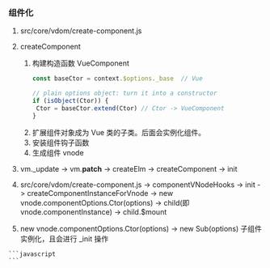 ### 组件化

1. src/core/vdom/create-component.js  
  1. createComponent
      1. 构建构造函数 VueComponent
         ```javascript
         const baseCtor = context.$options._base  // Vue

         // plain options object: turn it into a constructor
         if (isObject(Ctor)) {
          Ctor = baseCtor.extend(Ctor) // Ctor -> VueComponent
         }
         ```
      2. 扩展组件对象成为 Vue 类的子类。后面会实例化组件。
      3. 安装组件钩子函数
      4. 生成组件 vnode
    
2. vm._update -> vm.__patch__ -> createElm -> createComponent -> init
  1. src/core/vdom/create-component.js -> componentVNodeHooks -> init
     -> createComponentInstanceForVnode -> new vnode.componentOptions.Ctor(options)
     -> child(即 vnode.componentInstance) 
     -> child.$mount 
  
  2. new vnode.componentOptions.Ctor(options) -> new Sub(options)
     子组件实例化，且会进行 _init 操作







    ```javascript
    ```